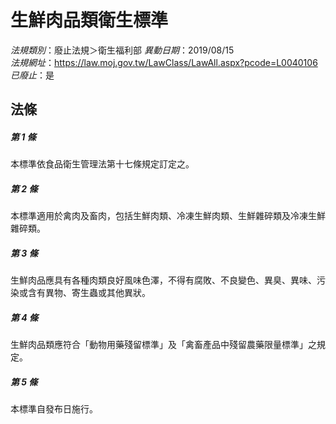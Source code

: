 # 生鮮肉品類衛生標準

*法規類別*：廢止法規＞衛生福利部
*異動日期*：2019/08/15  
*法規網址*：https://law.moj.gov.tw/LawClass/LawAll.aspx?pcode=L0040106
*已廢止*：是


## 法條
##### 第 1 條
本標準依食品衛生管理法第十七條規定訂定之。

##### 第 2 條
本標準適用於禽肉及畜肉，包括生鮮肉類、冷凍生鮮肉類、生鮮雜碎類及冷凍生鮮雜碎類。

##### 第 3 條
生鮮肉品應具有各種肉類良好風味色澤，不得有腐敗、不良變色、異臭、異味、污染或含有異物、寄生蟲或其他異狀。

##### 第 4 條
生鮮肉品類應符合「動物用藥殘留標準」及「禽畜產品中殘留農藥限量標準」之規定。

##### 第 5 條
本標準自發布日施行。



